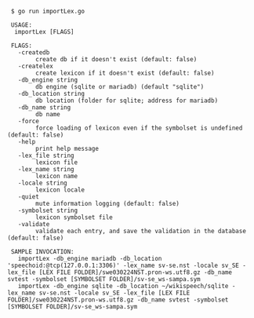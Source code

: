   
   
     $ go run importLex.go 
          
     USAGE:
      importLex [FLAGS]
     
     FLAGS:
       -createdb
         	create db if it doesn't exist (default: false)
       -createlex
         	create lexicon if it doesn't exist (default: false)
       -db_engine string
         	db engine (sqlite or mariadb) (default "sqlite")
       -db_location string
         	db location (folder for sqlite; address for mariadb)
       -db_name string
         	db name
       -force
         	force loading of lexicon even if the symbolset is undefined (default: false)
       -help
         	print help message
       -lex_file string
         	lexicon file
       -lex_name string
         	lexicon name
       -locale string
         	lexicon locale
       -quiet
         	mute information logging (default: false)
       -symbolset string
         	lexicon symbolset file
       -validate
         	validate each entry, and save the validation in the database (default: false)
     
     SAMPLE INVOCATION:
       importLex -db_engine mariadb -db_location 'speechoid:@tcp(127.0.0.1:3306)' -lex_name sv-se.nst -locale sv_SE -lex_file [LEX FILE FOLDER]/swe030224NST.pron-ws.utf8.gz -db_name svtest -symbolset [SYMBOLSET FOLDER]/sv-se_ws-sampa.sym 
       importLex -db_engine sqlite -db_location ~/wikispeech/sqlite -lex_name sv-se.nst -locale sv_SE -lex_file [LEX FILE FOLDER]/swe030224NST.pron-ws.utf8.gz -db_name svtest -symbolset [SYMBOLSET FOLDER]/sv-se_ws-sampa.sym 
     

